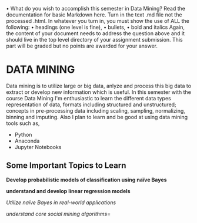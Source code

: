• What do you wish to accomplish this semester in Data Mining?
Read the documentation for basic Markdown here. Turn in the text .md file not the processed .html. In whatever
you turn in, you must show the use of ALL the following:
• headings (one level is fine), • bullets,
• bold and italics
Again, the content of your document needs to address the question above and it should live in the top level directory of your assignment submission. This part will be graded but no points are awarded for your answer.

# DATA MINING

Data mining is to utilize large or big data, anlyze and process this big data to extract or develop new information which is useful. In this semester with the course Data Mining I'm enthusiastic to learn the different data types representation of data, formats including structured and unstructured; concepts in pre-processing data including scaling, sampling, normalizing, binning and imputing. Also I plan to learn and be good at using data mining tools such as,
* Python
* Anaconda
* Jupyter Notebooks

## Some Important Topics to Learn

**Develop probabilistic models of classification using naïve Bayes**

**understand and develop linear regression models**

*Utilize naïve Bayes in real-world applications*

*understand core social mining algorithms*=